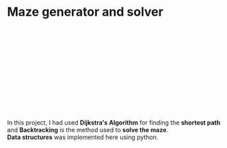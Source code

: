 # Maze generator and solver
<p align="left">
  <img width="1=200" height="200" src="https://user-images.githubusercontent.com/121101960/233558528-3f918547-c8c3-4bdd-8bf9-86511c424f54.gif">
</p>

In this project, I had used **Dijkstra's Algorithm** for finding the **shortest path** and **Backtracking** is the method used to **solve the maze**.</br>
**Data structures** was implemented here using python.

